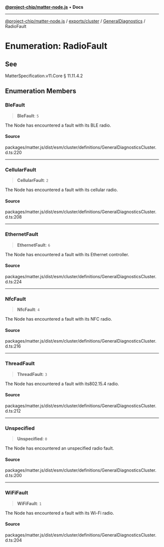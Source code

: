 [**@project-chip/matter-node.js**](../../../../../README.md) • **Docs**

***

[@project-chip/matter-node.js](../../../../../modules.md) / [exports/cluster](../../../README.md) / [GeneralDiagnostics](../README.md) / RadioFault

# Enumeration: RadioFault

## See

MatterSpecification.v11.Core § 11.11.4.2

## Enumeration Members

### BleFault

> **BleFault**: `5`

The Node has encountered a fault with its BLE radio.

#### Source

packages/matter.js/dist/esm/cluster/definitions/GeneralDiagnosticsCluster.d.ts:220

***

### CellularFault

> **CellularFault**: `2`

The Node has encountered a fault with its cellular radio.

#### Source

packages/matter.js/dist/esm/cluster/definitions/GeneralDiagnosticsCluster.d.ts:208

***

### EthernetFault

> **EthernetFault**: `6`

The Node has encountered a fault with its Ethernet controller.

#### Source

packages/matter.js/dist/esm/cluster/definitions/GeneralDiagnosticsCluster.d.ts:224

***

### NfcFault

> **NfcFault**: `4`

The Node has encountered a fault with its NFC radio.

#### Source

packages/matter.js/dist/esm/cluster/definitions/GeneralDiagnosticsCluster.d.ts:216

***

### ThreadFault

> **ThreadFault**: `3`

The Node has encountered a fault with its802.15.4 radio.

#### Source

packages/matter.js/dist/esm/cluster/definitions/GeneralDiagnosticsCluster.d.ts:212

***

### Unspecified

> **Unspecified**: `0`

The Node has encountered an unspecified radio fault.

#### Source

packages/matter.js/dist/esm/cluster/definitions/GeneralDiagnosticsCluster.d.ts:200

***

### WiFiFault

> **WiFiFault**: `1`

The Node has encountered a fault with its Wi-Fi radio.

#### Source

packages/matter.js/dist/esm/cluster/definitions/GeneralDiagnosticsCluster.d.ts:204
